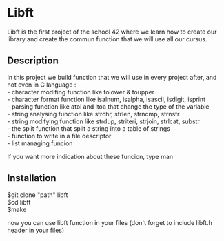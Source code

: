 # Libft

Libft is the first project of the school 42 where we learn how to create our library and create the commun function that we will use all our cursus.

## Description

In this project we build function that we will use in every project after, and not even in C language :  
		- character modifing function like tolower & toupper  
	- character format function like isalnum, isalpha, isascii, isdigit, isprint  
	- parsing function like atoi and itoa that change the type of the variable  
	- string analysing function like strchr, strlen, strncmp, strnstr  
	- string modifying function like strdup, striteri, strjoin, strlcat, substr  
	- the split function that split a string into a table of strings  
	- function to write in a file descriptor  
	- list managing funcion  

If you want more indication about these funcion, type man <function name>

## Installation

$git clone "path" libft  
$cd libft  
$make  

now you can use libft function in your files (don't forget to include libft.h header in your files)
